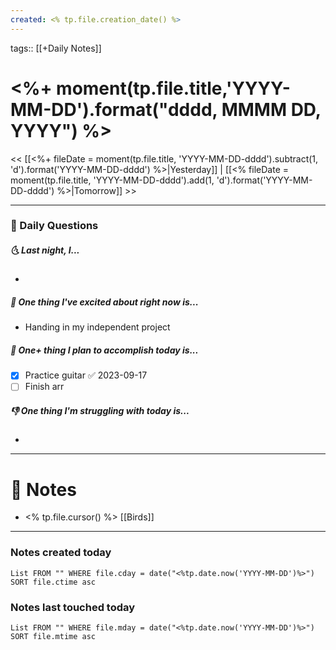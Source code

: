 ```yaml
---
created: <% tp.file.creation_date() %>
---
```

tags:: [[+Daily Notes]]

# <%+ moment(tp.file.title,'YYYY-MM-DD').format("dddd, MMMM DD, YYYY") %>

<< [[<%+ fileDate = moment(tp.file.title, 'YYYY-MM-DD-dddd').subtract(1, 'd').format('YYYY-MM-DD-dddd') %>|Yesterday]] | [[<% fileDate = moment(tp.file.title, 'YYYY-MM-DD-dddd').add(1, 'd').format('YYYY-MM-DD-dddd') %>|Tomorrow]] >>

---
### 📅 Daily Questions
##### 🌜 Last night, I...
- 

##### 🙌 One thing I've excited about right now is...
-  Handing in my independent project

##### 🚀 One+ thing I plan to accomplish today is...
- [x] Practice guitar ✅ 2023-09-17
- [ ] Finish arr

##### 👎 One thing I'm struggling with today is...
- 

---
# 📝 Notes
- <% tp.file.cursor() %>
[[Birds]]

---
### Notes created today
```dataview
List FROM "" WHERE file.cday = date("<%tp.date.now('YYYY-MM-DD')%>") SORT file.ctime asc
```
### Notes last touched today
```dataview
List FROM "" WHERE file.mday = date("<%tp.date.now('YYYY-MM-DD')%>") SORT file.mtime asc
```